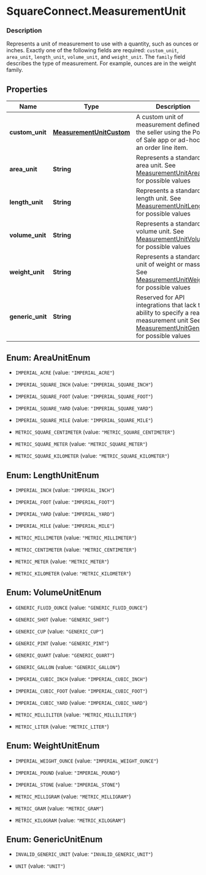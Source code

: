 # SquareConnect.MeasurementUnit

### Description

Represents a unit of measurement to use with a quantity, such as ounces or inches. Exactly one of the following fields are required: `custom_unit`, `area_unit`, `length_unit`, `volume_unit`, and `weight_unit`.  The `family` field describes the type of measurement. For example, ounces are in the weight family.

## Properties
Name | Type | Description | Notes
------------ | ------------- | ------------- | -------------
**custom_unit** | [**MeasurementUnitCustom**](MeasurementUnitCustom.md) | A custom unit of measurement defined by the seller using the Point of Sale app or ad-hoc as an order line item. | [optional] 
**area_unit** | **String** | Represents a standard area unit. See [MeasurementUnitArea](#type-measurementunitarea) for possible values | [optional] 
**length_unit** | **String** | Represents a standard length unit. See [MeasurementUnitLength](#type-measurementunitlength) for possible values | [optional] 
**volume_unit** | **String** | Represents a standard volume unit. See [MeasurementUnitVolume](#type-measurementunitvolume) for possible values | [optional] 
**weight_unit** | **String** | Represents a standard unit of weight or mass. See [MeasurementUnitWeight](#type-measurementunitweight) for possible values | [optional] 
**generic_unit** | **String** | Reserved for API integrations that lack the ability to specify a real measurement unit See [MeasurementUnitGeneric](#type-measurementunitgeneric) for possible values | [optional] 


<a name="AreaUnitEnum"></a>
## Enum: AreaUnitEnum


* `IMPERIAL_ACRE` (value: `"IMPERIAL_ACRE"`)

* `IMPERIAL_SQUARE_INCH` (value: `"IMPERIAL_SQUARE_INCH"`)

* `IMPERIAL_SQUARE_FOOT` (value: `"IMPERIAL_SQUARE_FOOT"`)

* `IMPERIAL_SQUARE_YARD` (value: `"IMPERIAL_SQUARE_YARD"`)

* `IMPERIAL_SQUARE_MILE` (value: `"IMPERIAL_SQUARE_MILE"`)

* `METRIC_SQUARE_CENTIMETER` (value: `"METRIC_SQUARE_CENTIMETER"`)

* `METRIC_SQUARE_METER` (value: `"METRIC_SQUARE_METER"`)

* `METRIC_SQUARE_KILOMETER` (value: `"METRIC_SQUARE_KILOMETER"`)




<a name="LengthUnitEnum"></a>
## Enum: LengthUnitEnum


* `IMPERIAL_INCH` (value: `"IMPERIAL_INCH"`)

* `IMPERIAL_FOOT` (value: `"IMPERIAL_FOOT"`)

* `IMPERIAL_YARD` (value: `"IMPERIAL_YARD"`)

* `IMPERIAL_MILE` (value: `"IMPERIAL_MILE"`)

* `METRIC_MILLIMETER` (value: `"METRIC_MILLIMETER"`)

* `METRIC_CENTIMETER` (value: `"METRIC_CENTIMETER"`)

* `METRIC_METER` (value: `"METRIC_METER"`)

* `METRIC_KILOMETER` (value: `"METRIC_KILOMETER"`)




<a name="VolumeUnitEnum"></a>
## Enum: VolumeUnitEnum


* `GENERIC_FLUID_OUNCE` (value: `"GENERIC_FLUID_OUNCE"`)

* `GENERIC_SHOT` (value: `"GENERIC_SHOT"`)

* `GENERIC_CUP` (value: `"GENERIC_CUP"`)

* `GENERIC_PINT` (value: `"GENERIC_PINT"`)

* `GENERIC_QUART` (value: `"GENERIC_QUART"`)

* `GENERIC_GALLON` (value: `"GENERIC_GALLON"`)

* `IMPERIAL_CUBIC_INCH` (value: `"IMPERIAL_CUBIC_INCH"`)

* `IMPERIAL_CUBIC_FOOT` (value: `"IMPERIAL_CUBIC_FOOT"`)

* `IMPERIAL_CUBIC_YARD` (value: `"IMPERIAL_CUBIC_YARD"`)

* `METRIC_MILLILITER` (value: `"METRIC_MILLILITER"`)

* `METRIC_LITER` (value: `"METRIC_LITER"`)




<a name="WeightUnitEnum"></a>
## Enum: WeightUnitEnum


* `IMPERIAL_WEIGHT_OUNCE` (value: `"IMPERIAL_WEIGHT_OUNCE"`)

* `IMPERIAL_POUND` (value: `"IMPERIAL_POUND"`)

* `IMPERIAL_STONE` (value: `"IMPERIAL_STONE"`)

* `METRIC_MILLIGRAM` (value: `"METRIC_MILLIGRAM"`)

* `METRIC_GRAM` (value: `"METRIC_GRAM"`)

* `METRIC_KILOGRAM` (value: `"METRIC_KILOGRAM"`)




<a name="GenericUnitEnum"></a>
## Enum: GenericUnitEnum


* `INVALID_GENERIC_UNIT` (value: `"INVALID_GENERIC_UNIT"`)

* `UNIT` (value: `"UNIT"`)





